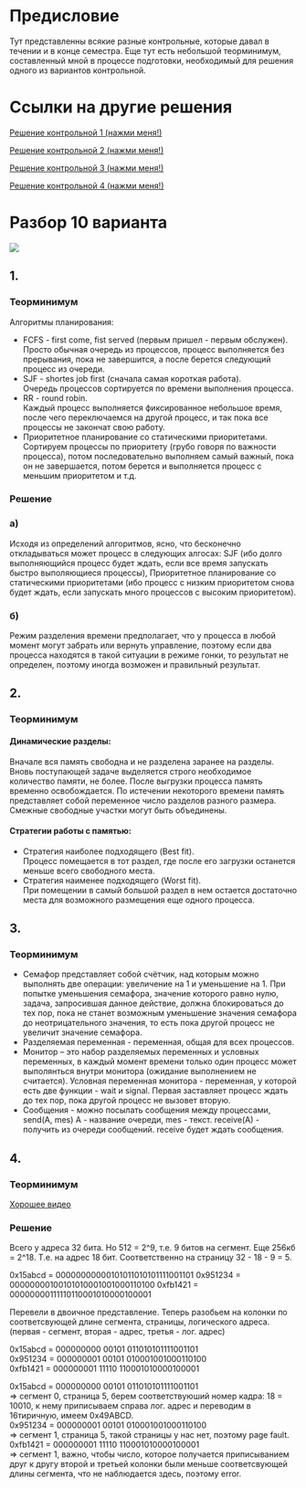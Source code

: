 # Предисловие   
Тут представленны всякие разные контрольные, которые давал в течении и в конце семестра.
Еще тут есть небольшой теорминимум, составленный мной в процессе подготовки,
необходимый для решения одного из вариантов контрольной.

# Ссылки на другие решения
[Решение контрольной 1 (нажми меня!)](https://github.com/timattt/Indestructible-shield-from-Lunev/tree/master/%D0%A0%D0%B0%D0%B7%D0%B1%D0%BE%D1%80%20%D0%B8%20%D1%80%D0%B5%D1%88%D0%B5%D0%BD%D0%B8%D1%8F%20%D0%BA%D0%BE%D0%BD%D1%82%D1%80%D0%BE%D0%BB%D1%8C%D0%BD%D1%8B%D1%85/Solution1)   

[Решение контрольной 2 (нажми меня!)](https://github.com/timattt/Indestructible-shield-from-Lunev/tree/master/%D0%A0%D0%B0%D0%B7%D0%B1%D0%BE%D1%80%20%D0%B8%20%D1%80%D0%B5%D1%88%D0%B5%D0%BD%D0%B8%D1%8F%20%D0%BA%D0%BE%D0%BD%D1%82%D1%80%D0%BE%D0%BB%D1%8C%D0%BD%D1%8B%D1%85/Solution2)

[Решение контрольной 3 (нажми меня!)](https://github.com/timattt/Indestructible-shield-from-Lunev/tree/master/%D0%A0%D0%B0%D0%B7%D0%B1%D0%BE%D1%80%20%D0%B8%20%D1%80%D0%B5%D1%88%D0%B5%D0%BD%D0%B8%D1%8F%20%D0%BA%D0%BE%D0%BD%D1%82%D1%80%D0%BE%D0%BB%D1%8C%D0%BD%D1%8B%D1%85/Solution3%20(my%20halfsemester%20task))   

[Решение контрольной 4 (нажми меня!)](https://github.com/timattt/Indestructible-shield-from-Lunev/tree/master/%D0%A0%D0%B0%D0%B7%D0%B1%D0%BE%D1%80%20%D0%B8%20%D1%80%D0%B5%D1%88%D0%B5%D0%BD%D0%B8%D1%8F%20%D0%BA%D0%BE%D0%BD%D1%82%D1%80%D0%BE%D0%BB%D1%8C%D0%BD%D1%8B%D1%85/Solution4%20(my%20semester%20task))   

# Разбор 10 варианта   
![](https://www.linkpicture.com/q/0_39.jpg)

## 1.
### Теорминимум
Алгоритмы планирования:
* FCFS - first come, fist served (первым пришел - первым обслужен).    
Просто обычная очередь из процессов, процесс выполняется без прерывания,
пока не завершится, а после берется следующий процесс из очереди.
* SJF - shortes job first (сначала самая короткая работа).    
Очередь процессов сортируется по времени выполнения процесса.
* RR - round robin.    
Каждый процесс выполняется фиксированное небольшое время, после чего
переключаемся на другой процесс, и так пока все процессы не закончат свою работу.
* Приоритетное планирование со статическими приоритетами.
Сортируем процессы по приоритету (грубо говоря по важности процесса),
потом последовательно выполняем самый важный, пока он не завершается,
потом берется и выполняется процесс с меньшим приоритетом и т.д.

### Решение

### a)

Исходя из определений алгоритмов, ясно, что бесконечно откладываться может
процесс в следующих алгосах: 
SJF (ибо долго выполняющийся процесс будет ждать,
если все время запускать быстро выполяющиеся процессы),
Приоритетное планирование со статическими приоритетами (ибо
процесс с низким приоритетом снова будет ждать, если запускать много
процессов с высоким приоритетом).

### б) 
Режим разделения времени предполагает, что у процесса
в любой момент могут забрать или вернуть управление,
поэтому если два процесса находятся в такой ситуации
в режиме гонки, то результат не определен, поэтому
иногда возможен и правильный результат.

## 2.
### Теорминимум 
#### Динамические разделы:
Вначале вся память свободна и не разделена заранее на разделы. Вновь поступающей задаче выделяется строго необходимое количество памяти,
не более. После выгрузки процесса память временно освобождается. По истечении некоторого времени память представляет
собой переменное число разделов разного размера. Смежные свободные участки могут быть объединены.

#### Стратегии работы с памятью:
* Стратегия наиболее подходящего (Best fit).    
Процесс помещается в тот раздел, где после его загрузки останется меньше всего свободного места.
* Стратегия наименее подходящего (Worst fit).     
При помещении в самый большой раздел в нем остается достаточно места для возможного размещения еще одного процесса.
 
## 3.
### Теорминимум
* Семафор представляет собой счётчик, над которым можно выполнять две операции: увеличение на 1 и уменьшение на 1. 
При попытке уменьшения семафора, значение которого равно нулю, задача, запросившая данное действие, должна блокироваться до тех пор, пока не станет возможным уменьшение значения
семафора до неотрицательного значения, то есть пока другой процесс не увеличит значение семафора.
* Разделяемая переменная - переменная, общая для всех процессов.
* Монитор – это набор разделяемых переменных и условных переменных, в каждый момент времени только один процесс может выполянться внутри монитора (ожидание выполнением не считается).
Условная переменная монитора - переменная, у которой есть две функции - wait и signal. Первая заставляет процесс ждать до тех пор, пока другой процесс не вызовет вторую.
* Сообщения - можно посылать сообщения между процессами, send(A, mes) A - название очереди, mes - текст. receive(A) - получить из очереди сообщений. receive будет ждать сообщения.

## 4.
### Теорминимум
[Хорошее видео](https://youtu.be/1x71GUNcS2s)   

### Решение
Всего у адреса 32 бита. Но 512 = 2^9, т.е. 9 битов на сегмент.
Еще 256кб = 2^18. Т.е. на адрес 18 бит. Соответственно на страницу 32 - 18 - 9 = 5.

0x15abcd = 00000000000101011010101111001101
0x951234 = 00000000100101010001001000110100
0xfb1421 = 00000000111110110001010000100001

Перевели в двоичное представление.
Теперь разобьем на колонки по соответсвующей длине сегмента, страницы, логического адреса.
(первая - сегмент, вторая - адрес, третья - лог. адрес)

0x15abcd = 000000000 00101 011010101111001101   
0x951234 = 000000001 00101 010001001000110100    
0xfb1421 = 000000001 11110 110001010000100001       

0x15abcd = 000000000 00101 011010101111001101      
	=> сегмент 0, страница 5, берем соответствуюший номер кадра: 18 = 10010, к нему приписываем справа лог. адрес и переводим в 16тиричную, имеем 0x49ABCD.   
0x951234 = 000000001 00101 010001001000110100     
	=> сегмент 1, страница 5, такой страницы у нас нет, поэтому page fault.      
0xfb1421 = 000000001 11110 110001010000100001          
  	=> сегмент 1, важно, чтобы число, которое получается приписыванием друг к другу второй и третьей колонки были меньше соответсвующей длины сегмента, что не наблюдается здесь, поэтому error. 
